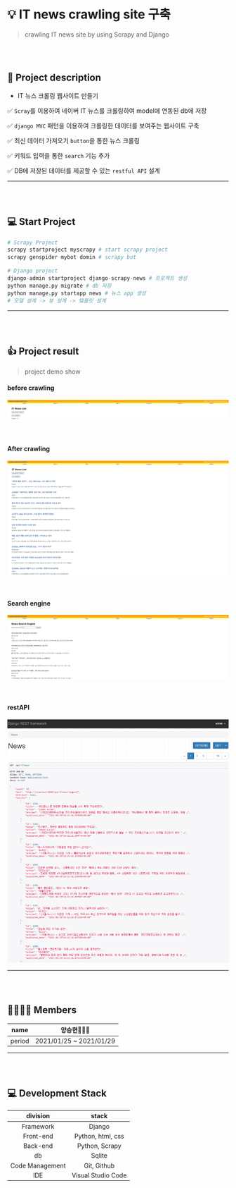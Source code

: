 # 💡 IT news crawling site 구축

> crawling IT news site by using Scrapy and Django

<br/><br/>

## 📑 Project description

- IT 뉴스 크롤링 웹사이트 만들기

✅ `Scray`를 이용하여 네이버 IT 뉴스를 크롤링하여 model에 연동된 db에 저장

✅ `django MVC` 패턴을 이용하여 크롤링한 데이터를 보여주는 웹사이트 구축

✅ 최신 데이터 가져오기 `button`을 통한 뉴스 크롤링

✅ 키워드 입력을 통한 `search` 기능 추가

✅ DB에 저장된 데이터를 제공할 수 있는 `restful API` 설계





---

<br/><br/>

## 💻 Start Project 

```python
# Scrapy Project
scrapy startproject myscrapy # start scrapy project
scrapy genspider mybot domin # scrapy bot
```

```python
# Django project
django-admin startproject django-scrapy-news # 프로젝트 생성 
python manage.py migrate # db 저장
python manage.py startapp news # 뉴스 app 생성
# 모델 설계 -> 뷰 설계 -> 템플릿 설계
```





---

<br/><br/>

## 👍 Project result

> project demo show

#### before crawling

![before_crawling](README.assets/before_crawling.png)

<br/>

#### After crawling

![after_crawling](README.assets/after_crawling-1611982752175.png)

<br/>

#### Search engine

![search_engine](README.assets/search_engine.png)

<br/>

#### restAPI

![restAPI](README.assets/restAPI.png)

---

<br/><br/>

## 👨‍👨‍👧‍👦 Members

| name   | 양승현👨🏻‍💻               |
| ------ | ----------------------- |
| period | 2021/01/25 ~ 2021/01/29 |





---



<br/><br/>

## 💻 Development Stack

|    division     |       stack        |
| :-------------: | :----------------: |
|    Framework    |       Django       |
|    Front-end    | Python, html, css  |
|    Back-end     |   Python, Scrapy   |
|       db        |       Sqlite       |
| Code Management |    Git, Github     |
|       IDE       | Visual Studio Code |

